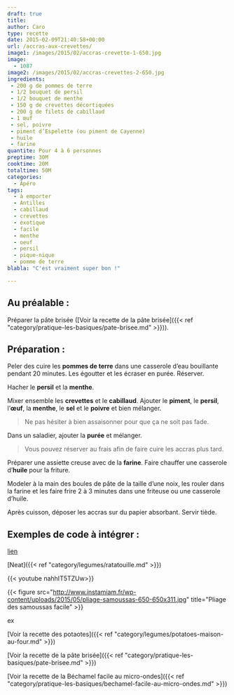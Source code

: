 ```yaml
---
draft: true
title: 
author: Caro
type: recette
date: 2015-02-09T21:40:58+00:00
url: /accras-aux-crevettes/
image1: /images/2015/02/accras-crevette-1-650.jpg
image:
  - 1087
image2: /images/2015/02/accras-crevettes-2-650.jpg
ingredients:
 - 200 g de pommes de terre
 - 1/2 bouquet de persil
 - 1/2 bouquet de menthe
 - 150 g de crevettes décortiquées
 - 200 g de filets de cabillaud
 - 1 œuf
 - sel, poivre
 - piment d’Espelette (ou piment de Cayenne)
 - huile
 - farine
quantite: Pour 4 à 6 personnes
preptime: 30M
cooktime: 20M
totaltime: 50M
categories:
  - Apéro
tags:
  - à emporter
  - Antilles
  - cabillaud
  - crevettes
  - exotique
  - facile
  - menthe
  - oeuf
  - persil
  - pique-nique
  - pomme de terre
blabla: "C'est vraiment super bon !"

---
```

## Au préalable :

Préparer la pâte brisée ([Voir la recette de la pâte brisée]({{< ref "category/pratique-les-basiques/pate-brisee.md" >}})).

## Préparation :

Peler des cuire les **pommes de terre** dans une casserole d&rsquo;eau bouillante pendant 20 minutes. Les égoutter et les écraser en purée. Réserver.

Hacher le **persil** et la **menthe**.

Mixer ensemble les **crevettes** et le **cabillaud**. Ajouter le **piment**, le **persil**, l’**œuf**, la **menthe**, le **sel** et le **poivre** et bien mélanger.

> Ne pas hésiter à bien assaisonner pour que ça ne soit pas fade.

Dans un saladier, ajouter la **purée** et mélanger.

> Vous pouvez réserver au frais afin de faire cuire les accras plus tard.

Préparer une assiette creuse avec de la **farine**. Faire chauffer une casserole d&rsquo;**huile** pour la friture.

Modeler à la main des boules de pâte de la taille d&rsquo;une noix, les rouler dans la farine et les faire frire 2 à 3 minutes dans une friteuse ou une casserole d&rsquo;huile.

Après cuisson, déposer les accras sur du papier absorbant. Servir tiède.

## Exemples de code à intégrer :

[lien](url)

[Neat]({{< ref "category/legumes/ratatouille.md" >}}) 

{{< youtube nahhIT5TZUw>}}

{{< figure src="http://www.instamiam.fr/wp-content/uploads/2015/05/pliage-samoussas-650-650x311.jpg" title="Pliage des samoussas facile" >}}


ex

[Voir la recette des potaotes]({{< ref "category/legumes/potatoes-maison-au-four.md" >}})

[Voir la recette de la pâte brisée]({{< ref "category/pratique-les-basiques/pate-brisee.md" >}})

[Voir la recette de la Béchamel facile au micro-ondes]({{< ref "category/pratique-les-basiques/bechamel-facile-au-micro-ondes.md" >}})